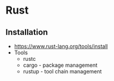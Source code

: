 # Rust

## Installation
* https://www.rust-lang.org/tools/install
* Tools
  * rustc
  * cargo - package management
  * rustup - tool chain management

